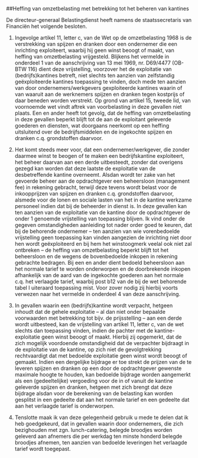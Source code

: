 <meta http-equiv='Content-Type' content='text/html; charset=utf-8' />

##Heffing van omzetbelasting met betrekking tot het beheren van kantines

De directeur-generaal Belastingdienst heeft namens de staatssecretaris van Financiën het volgende besloten.    

1. Ingevolge artikel 11, letter c, van de Wet op de omzetbelasting 1968 is de verstrekking van spijzen en dranken door een ondernemer die een inrichting exploiteert, waarbij hij geen winst beoogt of maakt, van heffing van omzetbelasting vrijgesteld. Blijkens het vermelde in onderdeel 1 van de aanschrijving van 13 mei 1969, nr. D69/4477 (OB-BTW 116) dient deze vrijstelling, voorzover het de exploitatie van (bedrijfs)kantines betreft, niet slechts ten aanzien van zelfstandig geëxploiteerde kantines toepassing te vinden, doch mede ten aanzien van door ondernemers/werkgevers gexploiteerde kantines waarin of van waaruit aan de werknemers spijzen en dranken tegen kostprijs of daar beneden worden verstrekt. Op grond van artikel 15, tweede lid, van voornoemde wet vindt aftrek van voorbelasting in deze gevallen niet plaats. Een en ander heeft tot gevolg, dat de heffing van omzetbelasting in deze gevallen beperkt blijft tot de aan de exploitant geleverde goederen en diensten, wat doorgaans neerkomt op een heffing uitsluitend over de bedrijfsmiddelen en de ingekochte spijzen en dranken c.q. grondstoffen daarvoor.  

2. Het komt steeds meer voor, dat een ondernemer/werkgever, die zonder daarmee winst te beogen of te maken een bedrijfskantine exploiteert, het beheer daarvan aan een derde uitbesteedt, zonder dat overigens gezegd kan worden dat deze laatste de exploitatie van de desbetreffende kantine overneemt. Alsdan wordt ter zake van het gevoerde beheer aan de opdrachtgever een beheersloon (management fee) in rekening gebracht, terwijl deze tevens wordt belast voor de inkoopprijzen van spijzen en dranken c.q. grondstoffen daarvoor, alsmede voor de lonen en sociale lasten van het in de kantine werkzame personeel indien dat bij de beheerder in dienst is. In deze gevallen kan ten aanzien van de exploitatie van de kantine door de opdrachtgever de onder 1 genoemde vrijstelling van toepassing blijven. Ik vind onder de gegeven omstandigheden aanleiding tot nader order goed te keuren, dat bij de behorende ondernemer – ten aanzien van wie vorenbedoelde vrijstelling geen toepassing kan vinden aangezien de inrichting niet door hen wordt geëxploiteerd en bij hem het winstoogmerk veelal ook niet zal ontbreken – de heffing van omzetbelasting beperkt blijft tot het beheersloon en de wegens de bovenbedoelde inkopen in rekening gebrachte bedragen. Bij een en ander dient bedoeld beheersloon aan het normale tarief te worden onderworpen en de doorbrekende inkopen afhankelijk van de aard van de ingekochte goederen aan het normale c.q. het verlaagde tarief, waarbij post b12 van de bij de wet behorende tabel I uiteraard toepassing mist. Voor zover nodig zij hierbij voorts verwezen naar het vermelde in onderdeel 4 van deze aanschrijving.  

3. In gevallen waarin een (bedrijfs)kantine wordt verpacht, hetgeen inhoudt dat de gehele exploitatie – al dan niet onder bepaalde voorwaarden met betrekking tot bijv. de prijsstelling – aan een derde wordt uitbesteed, kan de vrijstelling van artikel 11, letter c, van de wet slechts dan toepassing vinden, indien de pachter met de kantine-exploitatie geen winst beoogt of maakt. Hierbij zij opgemerkt, dat de zich mogelijk voordoende omstandigheid dat de verpachter bijdraagt in de exploitatie van de kantine, op zich niet de gevolgtrekking rechtvaardigt dat met bedoelde exploitatie geen winst wordt beoogt of gemaakt. Indien een dergelijke bijdrage er toe strekt de prijzen van de te leveren spijzen en dranken op een door de opdrachtgever gewenste maximale hoogte te houden, kan bedoelde bijdrage worden aangemerkt als een (gedeeltelijke) vergoeding voor de in of vanuit de kantine geleverde spijzen en dranken, hetgeen met zich brengt dat deze bijdrage alsdan voor de berekening van de belasting kan worden gesplitst in een gedeelte dat aan het normale tarief en een gedeelte dat aan het verlaagde tarief is onderworpen.  

4. Tenslotte maak ik van deze gelegenheid gebruik u mede te delen dat ik heb goedgekeurd, dat in gevallen waarin door ondernemers, die zich bezighouden met zgn. lunch-catering, belegde broodjes worden geleverd aan afnemers die per werkdag ten minste honderd belegde broodjes afnemen, ten aanzien van bedoelde leveringen het verlaagde tarief wordt toegepast.      
